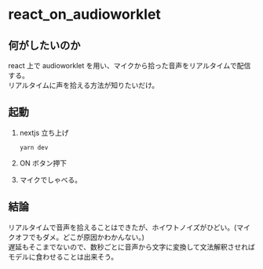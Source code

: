 # react_on_audioworklet

## 何がしたいのか

react 上で audioworklet を用い、マイクから拾った音声をリアルタイムで配信する。<br>
リアルタイムに声を拾える方法が知りたいだけ。

## 起動

1. nextjs 立ち上げ

    ```
    yarn dev
    ```

2. ON ボタン押下

3. マイクでしゃべる。

## 結論

リアルタイムで音声を拾えることはできたが、ホイワトノイズがひどい。(マイクオフでもダメ。どこが原因かわかんない。)<br>
遅延もそこまでないので、数秒ごとに音声から文字に変換して文法解釈させればモデルに食わせることは出来そう。

